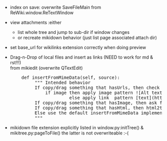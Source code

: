
* index on save: overwrite SaveFileMain from ReWiki.window.ReTextWindow
* view attachments :either
    * list whole tree and jump to sub-dir if window changes
    * or recreate mikidown behavior (just list page associated attach dir)
* set base_url for wikilinks extension correctly when doing preview

* Drag-n-Drop of local files and insert as links (NEED to work for md & rst!!!)<br>
  from mikiedit (overwrite QTextEdit)

<pre>
       def insertFromMimeData(self, source):
            """ Intended behavior
            If copy/drag something that hasUrls, then check the extension name:
                if image then apply image pattern ![Alt text](/path/to/img.jpg)
                         else apply link  pattern [text](http://example.net)
            If copy/drag something that hasImage, then ask for file name
            If copy/drag something that hasHtml, then html2text
            Else use the default insertFromMimeData implementation
            """
</pre>

* mikidown file extension explicitly listed in window.py:initTree() & mikitree.py:pageToFile()
  the latter is not overwriteable :-(